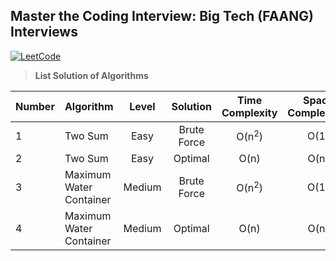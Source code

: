 ## Master the Coding Interview: Big Tech (FAANG) Interviews

[![LeetCode](https://img.shields.io/badge/LeetCode-cibofdevs-blue.svg)](https://leetcode.com/cibofdevs/)


> **List Solution of Algorithms**

|**Number**|**Algorithm**|**Level**|**Solution**|**Time Complexity**|**Space Complexcity**|**Code**|
|:--|:--|:--:|:--:|:--:|:--:|:--:|
|1|Two Sum|Easy|Brute Force|O(n<sup>2</sup>)|O(1)|[index.js](https://github.com/cibofdevs/faang-coding-interviews/blob/main/0001.two-sum/brute-force/index.js)|
|2|Two Sum|Easy|Optimal|O(n)|O(n)|[index.js](https://github.com/cibofdevs/faang-coding-interviews/blob/main/0001.two-sum/optimal-solution/index.js)|
|3|Maximum Water Container|Medium|Brute Force|O(n<sup>2</sup>)|O(1)|[index.js](https://github.com/cibofdevs/faang-coding-interviews/blob/main/0002.maximum-water-container/brute-force/index.js)|
|4|Maximum Water Container|Medium|Optimal|O(n)|O(n)|[index.js](https://github.com/cibofdevs/faang-coding-interviews/blob/main/0002.maximum-water-container/optimal-solution/index.js)|